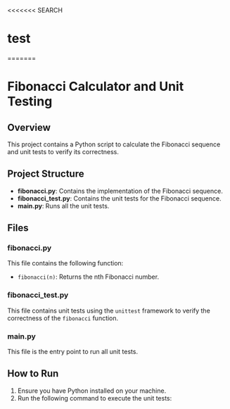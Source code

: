 <<<<<<< SEARCH
# test
=======
# Fibonacci Calculator and Unit Testing

## Overview
This project contains a Python script to calculate the Fibonacci sequence and unit tests to verify its correctness.

## Project Structure
- **fibonacci.py**: Contains the implementation of the Fibonacci sequence.
- **fibonacci_test.py**: Contains the unit tests for the Fibonacci sequence.
- **main.py**: Runs all the unit tests.

## Files
### fibonacci.py
This file contains the following function:
- `fibonacci(n)`: Returns the nth Fibonacci number.

### fibonacci_test.py
This file contains unit tests using the `unittest` framework to verify the correctness of the `fibonacci` function.

### main.py
This file is the entry point to run all unit tests.

## How to Run
1. Ensure you have Python installed on your machine.
2. Run the following command to execute the unit tests:
   